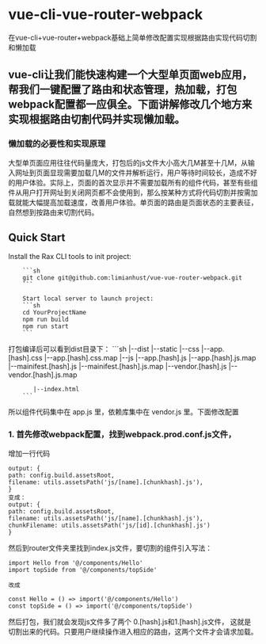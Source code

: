# vue-cli-vue-router-webpack
在vue-cli+vue-router+webpack基础上简单修改配置实现根据路由实现代码切割和懒加载

## vue-cli让我们能快速构建一个大型单页面web应用，帮我们一键配置了路由和状态管理，热加载，打包webpack配置都一应俱全。下面讲解修改几个地方来实现根据路由切割代码并实现懒加载。

### 懒加载的必要性和实现原理
   大型单页面应用往往代码量庞大，打包后的js文件大小高大几M甚至十几M，从输入网址到页面显现需要加载几M的文件并解析运行，用户等待时间较长，造成不好的用户体验。实际上，页面的首次显示并不需要加载所有的组件代码，甚至有些组件从用户打开网址到关闭网页都不会使用到，那么按某种方式将代码切割并按需加载就能大幅提高加载速度，改善用户体验。单页面的路由是页面状态的主要表征，自然想到按路由来切割代码。

## Quick Start

Install the Rax CLI tools to init project:


		```sh
		git clone git@github.com:limianhust/vue-vue-router-webpack.git
		```
		
		Start local server to launch project:
		```sh
		cd YourProjectName
		npm run build
		npm run start
		```

打包编译后可以看到dist目录下：
		```sh
		|--dist
		   |--static
		      |--css
		         |--app.[hash].css
		         |--app.[hash].css.map
		      |--js
		         |--app.[hash].js
		         |--app.[hash].js.map
		         |--mainifest.[hash].js
		         |--mainifest.[hash].js.map
		         |--vendor.[hash].js
		         |--vendor.[hash].js.map
		
		   |--index.html
		```
所以组件代码集中在 app.js 里，依赖库集中在 vendor.js 里。下面修改配置
### 1. 首先修改webpack配置，找到webpack.prod.conf.js文件，
增加一行代码


    output: {
    path: config.build.assetsRoot,
    filename: utils.assetsPath('js/[name].[chunkhash].js'),
    }
    变成：
    output: {
    path: config.build.assetsRoot,
    filename: utils.assetsPath('js/[name].[chunkhash].js'),
    chunkFilename: utils.assetsPath('js/[id].[chunkhash].js')
    }


然后到router文件夹里找到index.js文件，要切割的组件引入写法：

    import Hello from '@/components/Hello'
    import topSide from '@/components/topSide'
   
    改成

    const Hello = () => import('@/components/Hello')
    const topSide = () => import('@/components/topSide')

然后打包，我们就会发现js文件多了两个 0.[hash].js和1.[hash].js文件，
    这就是切割出来的代码。只要用户继续操作进入相应的路由，这两个文件才会请求加载。